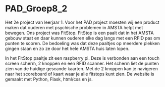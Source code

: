 # PAD_Groep8_2

Het 2e project van leerjaar 1.
Voor het PAD project moesten wij een product maken dat ouderen met psychische problemen in AMSTA helpt met bewegen.
Ons project was FitStop. FitStop is een paalt dat in het AMSTA gebouw staat en daar kunnen ouderen elke dag langs met een RFID pas om punten te scoren. De bedoeling was dat deze paaltjes op meerdere plekken gingen staan en zo ze door het hele AMSTA huis laten lopen.

In het FitStop paaltje zit een raspberry pi. Deze is verbonden aan een touch screen scherm, 2 knoppen en een RFID scanner. Het scherm liet de punten zien van de huidige gescande kaarten. Met de 2 knoppen kan je navigeren naar het scoreboard of kaart waar je alle fitstops kunt zien. De website is gemaakt met Python, Flask, html/css en js. 
